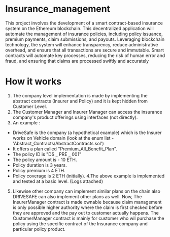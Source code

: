 # Insurance_management
This project involves the development of a smart contract-based insurance system on the Ethereum blockchain. This decentralized application will automate the management of insurance policies, including policy issuance, premium payments, claim submissions, and payouts. Leveraging blockchain technology, the system will enhance transparency, reduce administrative overhead, and ensure that all transactions are secure and immutable. Smart contracts will automate key processes, reducing the risk of human error and fraud, and ensuring that claims are processed swiftly and accurately
# How it works 
1. The company level implementation is made by implementing the abstract contracts (Insurer and Policy) and it is kept hidden from
Customer Level.
2. The Customer Manager and Insurer Manager can access the insurance company's product offerings using interfaces (not directly).
3. An example :
- DriveSafe is the company (a hypothetical example) which is the Insurer works on Vehicle domain (look at the enum list - 'Abstract_Contracts\AbstractContracts.sol')
- It offers a plan called "Premium_All_Benefit_Plan".
- The policy ID is "DS
_
PRE
_
001"
- The policy amount is - 10 ETH.
- Policy duration is 3 years.
- Policy premium is 4 ETH.
- Policy coverage is 2 ETH (initially).
4.The above example is implemented and tested at a basic level. (Logs attached)
5. Likewise other company can implement similar plans on the chain also DRIVESAFE can also implement other plans as well.
Now, The InsurerManager contract is made ownable because claim management is only possible higher authority where the claim is
first checked before they are approved and the pay out to customer actually happens.
The CustomerManager contract is mainly for customer who wil purchase the policy using the specific contract of the Insurance
company and particular policy product.
